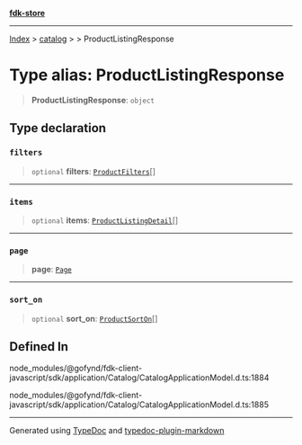 [**fdk-store**](../../../README.md)
***

[Index](../../../API.md) > [catalog](../../README.md) > [<internal>](../README.md) > ProductListingResponse

# Type alias: ProductListingResponse

> **ProductListingResponse**: `object`

## Type declaration

### `filters`

> `optional` **filters**: [`ProductFilters`](type-alias.ProductFilters.md)[]

***

### `items`

> `optional` **items**: [`ProductListingDetail`](type-alias.ProductListingDetail.md)[]

***

### `page`

> **page**: [`Page`](../../../brands/internal_/type-aliases/type-alias.Page.md)

***

### `sort_on`

> `optional` **sort\_on**: [`ProductSortOn`](type-alias.ProductSortOn.md)[]

## Defined In

node\_modules/@gofynd/fdk-client-javascript/sdk/application/Catalog/CatalogApplicationModel.d.ts:1884

node\_modules/@gofynd/fdk-client-javascript/sdk/application/Catalog/CatalogApplicationModel.d.ts:1885

***
Generated using [TypeDoc](https://typedoc.org/) and [typedoc-plugin-markdown](https://www.npmjs.com/package/typedoc-plugin-markdown)
